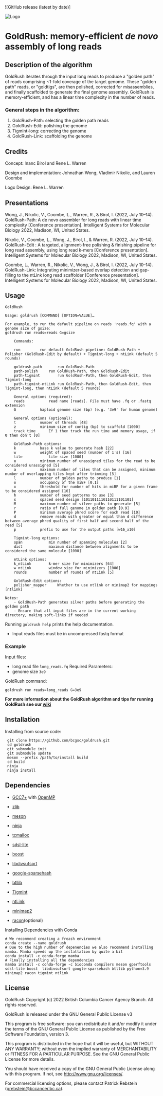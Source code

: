 ![GitHub release (latest by date)]


![Logo](https://github.com/bcgsc/GoldRush/blob/main/img/GoldRush-logo.png)

# GoldRush: memory-efficient _de novo_ assembly of long reads

## Description of the algorithm
GoldRush iterates through the input long reads to produce a "golden path" of reads comprising ~1-fold coverage of the target genome. These "golden path" reads, or "goldtigs", are then polished, corrected for misassemblies, and finally scaffolded to generate the final genome assembly. GoldRush is memory-efficient, and has a linear time complexity in the number of reads.


### General steps in the algorithm:
1. GoldRush-Path: selecting the golden path reads
2. GoldRush-Edit: polishing the genome
3. Tigmint-long: correcting the genome
4. GoldRush-Link: scaffolding the genome



## Credits
Concept: Inanc Birol and Rene L. Warren

Design and implementation: Johnathan Wong, Vladimir Nikolic, and Lauren Coombe

Logo Design: Rene L. Warren

## Presentations
Wong, J., Nikolic, V., Coombe, L., Warren, R., & Birol, I. (2022, July 10–14). GoldRush-Path: A de novo assembler for long reads with linear time complexity [Conference presentation]. Intelligent Systems for Molecular Biology 2022, Madison, WI, United States.  

Nikolic, V., Coombe, L., Wong, J., Birol, I., & Warren, R. (2022, July 10–14). GoldRush-Edit : A targeted, alignment-free polishing & finishing pipeline for long read assembly, using long read k-mers [Conference presentation]. Intelligent Systems for Molecular Biology 2022, Madison, WI, United States. 

Coombe, L., Warren, R., Nikolic, V., Wong, J., & Birol, I. (2022, July 10–14). GoldRush-Link: Integrating minimizer-based overlap detection and gap-filling to the ntLink long read scaffolder [Conference presentation]. Intelligent Systems for Molecular Biology 2022, Madison, WI, United States. 

## Usage
```
GoldRush

Usage: goldrush [COMMAND] [OPTION=VALUE]…

For example, to run the default pipeline on reads 'reads.fq' with a genome size of gsize:
goldrush run reads=reads G=gsize

	Commands:

	run			run default GoldRush pipeline: GoldRush-Path + Polisher (GoldRush-Edit by default) + Tigmint-long + ntLink (default 5 rounds)

	goldrush-path		run GoldRush-Path
	path-polish		run GoldRush-Path, then GoldRush-Edit
	path-tigmint		run GoldRush-Path, then GoldRush-Edit, then Tigmint-long
	path-tigmint-ntLink	run GoldRush-Path, then GoldRush-Edit, then Tigmint-long, then ntLink (default 5 rounds)

	General options (required):
	reads			read name [reads]. File must have .fq or .fastq extension
	G			haploid genome size (bp) (e.g. '3e9' for human genome)

	General options (optional):
	t			number of threads [48]
	z			minimum size of contig (bp) to scaffold [1000]
	track_time		If 1 then track the run time and memory usage, if 0 then don't [0]

	GoldRush-Path options:
	k			base k value to generate hash [22]
	w			weight of spaced seed (number of 1's) [16]
	tile			tile size [1000]
	u			minimum number of unassigned tiles for the read to be considered unassigned [5]
	a			maximum number of tiles that can be assigned, minimum number of overlapping tiles kept after trimming [5]
	l			number of golden paths to produce [1]
	o			occupancy of the miBF [0.1]
	x			threshold for number of hits in miBF for a given frame to be considered assigned [10]
	h			number of seed patterns to use [3]
	s			spaced seed design [1011011110110111101101]
	M			maximum number of silver paths to generate [5]
	r			ratio of full genome in golden path [0.9]
	P			minimum average phred score for each read [10]
	d			remove reads with greater or equal than d difference between average phred quality of first half and second half of the read [5]
	p			prefix to use for the output paths [w16_x10]

	Tigmint-long options:
	span			min number of spanning molecules [2]
	dist			maximum distance between alignments to be considered the same molecule [1000]

	ntLink options:
	k_ntLink		k-mer size for minimizers [64]
	w_ntLink		window size for minimizers [1000]
	rounds			number of rounds of ntLink [5]

	GoldRush-Edit options:
	polisher_mapper		Whether to use ntlink or minimap2 for mappings [ntlink]

Notes:
	- GoldRush-Path generates silver paths before generating the golden path
	- Ensure that all input files are in the current working directory, making soft-links if needed
```

Running `goldrush help` prints the help documentation.

* Input reads files must be in uncompressed fastq format


### Example
Input files:
* long read file `long_reads.fq`
Required Parameters:
* genome size `3e9`

GoldRush command:
```
goldrush run reads=long_reads G=3e9
```

**For more information about the GoldRush algorithm and tips for running GoldRush see our [wiki](https://github.com/bcgsc/goldrush/wiki)** 

## Installation
Installing from source code:
 ```
  git clone https://github.com/bcgsc/goldrush.git
  cd goldrush
  git submodule init
  git submodule update
  meson --prefix /path/to/install build
  cd build
  ninja
  ninja install
 ```
 
## Dependencies
 * [GCC7+](https://gcc.gnu.org/) with [OpenMP](https://www.openmp.org/)
 * [zlib](https://zlib.net/)
 * [meson](https://mesonbuild.com/Getting-meson.html)
 * [ninja](https://github.com/ninja-build/ninja/)
 * [tcmalloc](https://google.github.io/tcmalloc/quickstart.html)
 * [sdsl-lite](https://github.com/simongog/sdsl-lite)

 * [boost](https://www.boost.org/doc/libs/1_61_0/more/getting_started/unix-variants.html)
 * [libdivsufsort](https://github.com/y-256/libdivsufsort)
 * [google-sparsehash](https://github.com/justinsb/google-sparsehash)
 * [btllib](https://github.com/bcgsc/btllib)
 * [Tigmint](https://github.com/bcgsc/tigmint)
 * [ntLink](https://github.com/bcgsc/ntlink)
 * [minimap2](https://github.com/lh3/minimap2)
 * [racon](https://github.com/isovic/racon)(optional)

Installing Dependencies with Conda

```
# We recommend creating a freash environment
conda create --name goldrush
# Due to the high number of depenencies we also recommend installing mamba. Mamba speeds up the installation by quite a bit
conda install -c conda-forge mamba
# Finally installing all the dependencies
mamba install -c conda-forge -c bioconda compilers meson gperftools sdsl-lite boost  libdivsufsort google-sparsehash btllib python=3.9 minimap2 racon tigmint ntlink
```

## License
GoldRush Copyright (c) 2022 British Columbia Cancer Agency Branch. All rights reserved.

GoldRush is released under the GNU General Public License v3

This program is free software: you can redistribute it and/or modify it under the terms of the GNU General Public License as published by the Free Software Foundation, version 3.

This program is distributed in the hope that it will be useful, but WITHOUT ANY WARRANTY; without even the implied warranty of MERCHANTABILITY or FITNESS FOR A PARTICULAR PURPOSE. See the GNU General Public License for more details.

You should have received a copy of the GNU General Public License along with this program. If not, see http://www.gnu.org/licenses/.

For commercial licensing options, please contact Patrick Rebstein (prebstein@bccancer.bc.ca).
